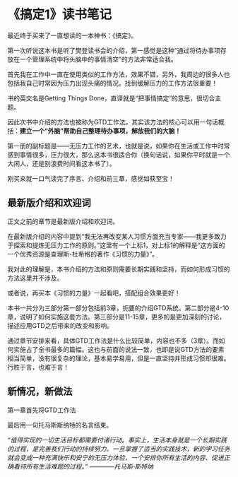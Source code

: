 # 《搞定1》读书笔记

最近终于买来了一直想读的一本神书：《搞定》。

第一次听说这本书是听了樊登读书会的介绍，第一感觉是这种“通过将待办事项存放在一个管理系统中将头脑中的事情清空”的方法非常适合我。

首先我在工作中一直在使用类似的工作方法，效果不错，另外，我周边的很多人也包括我自己时常因为压力出现头痛的情况。找到缓解压力的工作方法很重要！

书的英文名是Getting Things Done，直译就是“把事情搞定”的意思，很切合主题。

因此次书中介绍的方法也被称为GTD工作法。其实该方法的核心可以用一句话概括：**建立一个“外脑”帮助自己整理待办事项，解放我们的大脑！**

第一册的副标题是——无压力工作的艺术，也就是说，如果你在生活或工作中时常感到事情很多，压力很大，那么这本书很适合你（换句话说，如果你平时就是一个大闲人，还是别浪费时间看这本书了）。

刚买来就一口气读完了序言、介绍和前三章，感觉如获至宝！

## 最新版介绍和欢迎词
正文之前的章节是最新版介绍和欢迎词。

在最新版介绍的内容中提到“我无法再改变某人习惯方面充当专家——我更多致力于探索和提炼无压力工作的原则。”这里有一个上标1，对上标1的解释是“这方面的一个优秀资源是查理斯-杜希格的著作《习惯的力量》”。

我对此的理解是，本书介绍的方法和原则需要长期实践和坚持，而如何形成习惯的方法这里并不涉及。

或者说，再买本《习惯的力量》一起看吧，搭配组合效果更好！

本书一共分为三部分第一部分包括前3章，扼要的介绍GTD系统。第二部分是4-10章，说明了如何实施这套方法。第三部分是11-15章，更多的是更加深刻的讨论，描述应用GTD之后带来的改变和影响。

通过章节安排来看，具体GTD工作法是什么比较简单，内容也不多（3章）。而如何实施占了全书最多的篇幅。这也与前面的说法一致，也即是说GTD方法的要素相当简单，没有很复杂的理论，基本易学易用，但是一直坚持并形成习惯却很难。行胜于言，也难于言！

## 新情况，新做法
 
 第一章首先将GTD工作法



最后用一句托马斯斯纳特的名言结束。

*“值得实现的一切生活目标都需要付诸行动。事实上，生活本身就是一个长期实践的过程，是完善我们行动的持续努力。一旦掌握了适当的实践技术，新的学习任务就会变成一种充满快乐和安宁的无压力体验，一个安排你所有生活的内容、促进正确看待所有生活难题的过程。”
————托马斯$\cdot$斯特纳*






